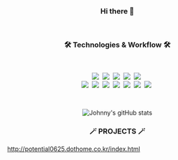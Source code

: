 <h3 align="center">
   Hi there 👋 </h3>
   <br>

<!--
**Gyu-Yeon/Gyu-Yeon** is a ✨ _special_ ✨ repository because its `README.md` (this file) appears on your GitHub profile.

Here are some ideas to get you started:

- 🔭 I’m currently working on ...
- 🌱 I’m currently learning ...
- 👯 I’m looking to collaborate on ...
- 🤔 I’m looking for help with ...
- 💬 Ask me about ...
- 📫 How to reach me: ...
- 😄 Pronouns: ...
- ⚡ Fun fact: ...
-->
<h3 align="center">🛠 Technologies & Workflow 🛠</h3>

  <br>   



<p align="center">
   <img src="https://img.shields.io/badge/HTML5-E34F26?style=for-the-badge&logo=html5&logoColor=white"></a>&nbsp 
  <img src="https://img.shields.io/badge/CSS3-1572B6?style=for-the-badge&logo=css3&logoColor=white"></a>&nbsp 
  <img src="https://img.shields.io/badge/JavaScript-F7DF1E?style=for-the-badge&logo=javascript&logoColor=black"></a>&nbsp 
   <img src="https://img.shields.io/badge/Bootstrap-563D7C?style=for-the-badge&logo=bootstrap&logoColor=white"></a>&nbsp 
  <img src="https://img.shields.io/badge/Material--UI-0081CB?style=for-the-badge&logo=material-ui&logoColor=white"></a>&nbsp 
  
 
  <br>  
  <img src="https://img.shields.io/badge/MongoDB-4EA94B?style=for-the-badge&logo=mongodb&logoColor=white"></a>&nbsp 
  <img src="https://camo.githubusercontent.com/58920d1bb0091ddb32d21ded6dcfcbc742121f6fa0786e3ea5e7fd23274cd60f/68747470733a2f2f696d672e736869656c64732e696f2f62616467652f657870726573732e6a732d3430344435392e7376673f7374796c653d666f722d7468652d6261646765266c6f676f3d65787072657373266c6f676f436f6c6f723d7768697465"></a>&nbsp 
  <img src="https://img.shields.io/badge/React-20232A?style=for-the-badge&logo=react&logoColor=61DAFB"></a>&nbsp 
  <img src="https://img.shields.io/badge/Node.js-43853D?style=for-the-badge&logo=node.js&logoColor=white"></a>&nbsp 
   <img src="https://camo.githubusercontent.com/400cd54f362c71a034b81df2145126a1b8ce94ecee21db04bd836ab5fc2e893f/68747470733a2f2f696d672e736869656c64732e696f2f62616467652f5653253230436f64652d3030374143432e7376673f7374796c653d666f722d7468652d6261646765266c6f676f3d76697375616c2d73747564696f2d636f6465266c6f676f436f6c6f723d7768697465"></a>&nbsp 
   <img src="https://camo.githubusercontent.com/e51ce283337074d916f58ce83728fb4a26c8fdcc28adcd01a8a7afca0226459f/68747470733a2f2f696d672e736869656c64732e696f2f62616467652f6769742d4630353033322e7376673f7374796c653d666f722d7468652d6261646765266c6f676f3d676974266c6f676f436f6c6f723d7768697465"></a>&nbsp 
  <img src="https://camo.githubusercontent.com/cb501cb6971aff81421503d9b02fbc912c38eb3196e9f140ef7636ee366701b6/68747470733a2f2f696d672e736869656c64732e696f2f62616467652f4769744875622d3138313731373f7374796c653d666f722d7468652d6261646765266c6f676f3d676974687562266c6f676f436f6c6f723d7768697465"></a>&nbsp 
</p>

  <br>  
  
<div align="center">
   
 ![Johnny's gitHub stats](https://github-readme-stats.vercel.app/api?username=JohnnyChoi&theme=react&show_icons=true)   
  
</div>
 
 <h3 align="center">🪄 PROJECTS 🪄</h3>
 
  http://potential0625.dothome.co.kr/index.html

